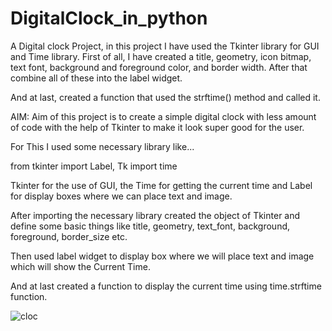 # DigitalClock_in_python

A Digital clock Project, in this project I have used the Tkinter library for GUI and Time library. First of all, I have created a title, geometry, icon bitmap, text font, background and foreground color, and border width. After that combine all of these into the label widget.

And at last, created a function that used the strftime() method and called it.

AIM: Aim of this project is to create a simple digital clock with less amount of code with the help of Tkinter to make it look super good for the user.

For This I used some necessary library like...

from tkinter import Label, Tk 
import time

Tkinter for the use of GUI, the Time for getting the current time and Label for display boxes where we can place text and image.

After importing the necessary library created the object of Tkinter and define some basic things like title, geometry, text_font, background, foreground, border_size etc.

Then used label widget to display box where we will place text and image which will show the Current Time.

And at last created a function to display the current time using time.strftime function.

   ![cloc](https://user-images.githubusercontent.com/33418077/131806012-ad5374fb-ae94-43f4-8c76-c13eec283d85.PNG)


